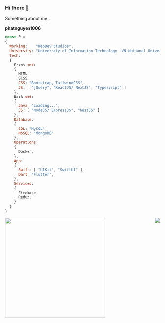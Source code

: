 ### Hi there 👋

Something about me..

**phatnguyen1006**
```javascript
const P =
{
  Working:    "WebDev Studios",
  University: "University of Information Technology -VN National University Ho Chi Minh City",
  Tech:
  {
    Front-end:
    {
      HTML,
      SCSS,
      CSS: "Bootstrap, TailwindCSS",
      JS: [ "jQuery", "ReactJS/ NextJS", "Typescript" ]
    },
    Back-end:
    {
      Java: "Loading...",
      JS: [ "NodeJS/ ExpressJS", "NestJS" ]
    },
    Database:
    {
      SQL: "MySQL",
      NoSQL: "MongoDB"
    },
    Operations:
    {
      Docker,
    },
    App:
    {
      Swift: [ "UIKit", "SwiftUI" ],
      Dart: "Flutter",
    },
    Services:
    {
      Firebase,
      Redux,
    }
  }
}
```

<!-- [![Top Langs](https://github-readme-stats.vercel.app/api/top-langs/?username=phatnguyen1006&layout=compact)](https://github.com/anuraghazra/github-readme-stats) -->

<a href="https://www.facebook.com/tsone.ylov">
  <img align="right" src="https://github-readme-stats.vercel.app/api/top-langs/?username=phatnguyen1006&layout=compact&theme=tokyonight" />  
</a>

<a href="https://github.com/anuraghazra/github-readme-stats" title="Go to Source">
 <img width=325 align="center" src="https://github-readme-stats.vercel.app/api/top-langs/?username=phatnguyen1006&hide=c%23,powershell,Mathematica,Ruby,Objective-C,Objective-C%2b%2b,Cuda&title_color=61dafb&text_color=ffffff&icon_color=61dafb&bg_color=20232a&langs_count=8&layout=compact&border_color=61dafb&hide_border=true" />    </a>


